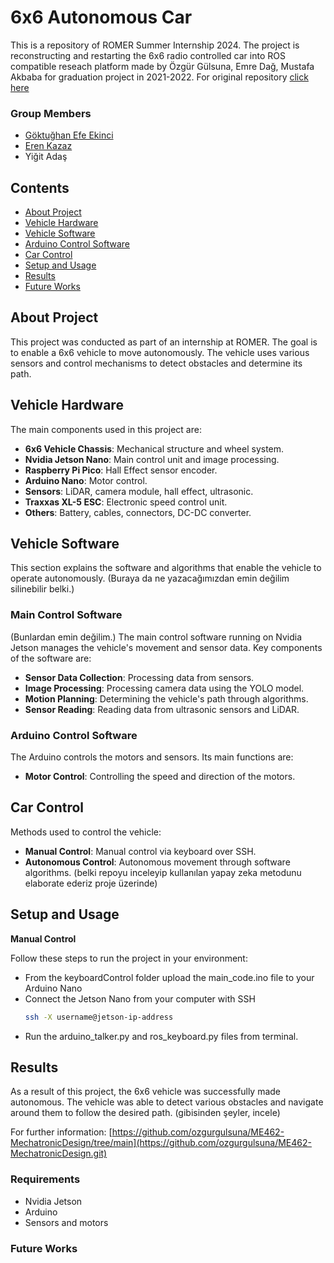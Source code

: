 # 6x6 Autonomous Car
This is a repository of ROMER Summer Internship 2024. The project is reconstructing and restarting the 6x6 radio controlled car into ROS compatible reseach platform made by Özgür Gülsuna, Emre Dağ, Mustafa Akbaba for graduation project in 2021-2022. For original repository [click here](https://github.com/ozgurgulsuna/ME462-MechatronicDesign.git)


### Group Members
- [Göktuğhan Efe Ekinci](https://github.com/efeekinci)
- [Eren Kazaz](https://github.com/ernkazaz)
- Yiğit Adaş
## Contents
- [About Project](#about-project)
- [Vehicle Hardware](#vehicle-hardware)
- [Vehicle Software](#vehicle-software)
- [Arduino Control Software](#arduino-control-software)
- [Car Control](#car-control)
- [Setup and Usage](#setup-and-usage)
- [Results](#results)
- [Future Works](#future-works)

## About Project
This project was conducted as part of an internship at ROMER. The goal is to enable a 6x6 vehicle to move autonomously. The vehicle uses various sensors and control mechanisms to detect obstacles and determine its path.

## Vehicle Hardware
The main components used in this project are:
- **6x6 Vehicle Chassis**: Mechanical structure and wheel system.
- **Nvidia Jetson Nano**: Main control unit and image processing.
- **Raspberry Pi Pico**: Hall Effect sensor encoder.
- **Arduino Nano**: Motor control.
- **Sensors**: LiDAR, camera module, hall effect, ultrasonic.
- **Traxxas XL-5 ESC**: Electronic speed control unit.
- **Others**: Battery, cables, connectors, DC-DC converter.

## Vehicle Software
This section explains the software and algorithms that enable the vehicle to operate autonomously.
(Buraya da ne yazacağımızdan emin değilim silinebilir belki.)
### Main Control Software
(Bunlardan emin değilim.)
The main control software running on Nvidia Jetson manages the vehicle's movement and sensor data. Key components of the software are:
- **Sensor Data Collection**: Processing data from sensors.
- **Image Processing**: Processing camera data using the YOLO model.
- **Motion Planning**: Determining the vehicle's path through algorithms.
- **Sensor Reading**: Reading data from ultrasonic sensors and LiDAR.

### Arduino Control Software
The Arduino controls the motors and sensors. Its main functions are:
- **Motor Control**: Controlling the speed and direction of the motors.

## Car Control
Methods used to control the vehicle:
- **Manual Control**: Manual control via keyboard over SSH.
- **Autonomous Control**: Autonomous movement through software algorithms. (belki repoyu inceleyip kullanılan yapay zeka metodunu elaborate ederiz proje üzerinde)

## Setup and Usage
**Manual Control**

Follow these steps to run the project in your environment:
- From the keyboardControl folder upload the main_code.ino file to your Arduino Nano
- Connect the Jetson Nano from your computer with SSH
   ```sh
   ssh -X username@jetson-ip-address
   ```
- Run the arduino_talker.py and ros_keyboard.py files from terminal.

## Results
As a result of this project, the 6x6 vehicle was successfully made autonomous. The vehicle was able to detect various obstacles and navigate around them to follow the desired path. (gibisinden şeyler, incele)

For further information: [https://github.com/ozgurgulsuna/ME462-MechatronicDesign/tree/main](https://github.com/ozgurgulsuna/ME462-MechatronicDesign.git)
### Requirements
- Nvidia Jetson
- Arduino
- Sensors and motors
### Future Works

  
